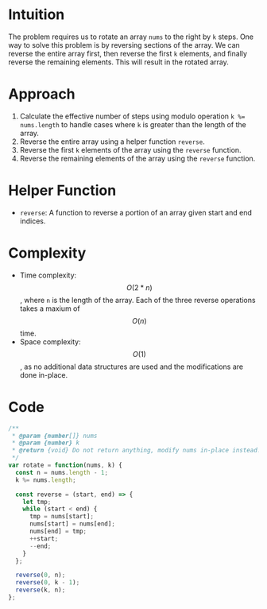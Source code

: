 # Intuition
The problem requires us to rotate an array `nums` to the right by `k` steps. One way to solve this problem is by reversing sections of the array. We can reverse the entire array first, then reverse the first `k` elements, and finally reverse the remaining elements. This will result in the rotated array.

# Approach
1.  Calculate the effective number of steps using modulo operation `k %= nums.length` to handle cases where `k` is greater than the length of the array.
2.  Reverse the entire array using a helper function `reverse`.
3.  Reverse the first `k` elements of the array using the `reverse` function.
4.  Reverse the remaining elements of the array using the `reverse` function.

# Helper Function
- `reverse`: A function to reverse a portion of an array given start and end indices.

# Complexity
- Time complexity: $$O(2*n)$$, where `n` is the length of the array. Each of the three reverse operations takes a maxium of $$O(n)$$ time.
- Space complexity: $$O(1)$$, as no additional data structures are used and the modifications are done in-place.

# Code
```js
/**
 * @param {number[]} nums
 * @param {number} k
 * @return {void} Do not return anything, modify nums in-place instead.
 */
var rotate = function(nums, k) {
  const n = nums.length - 1;
  k %= nums.length;

  const reverse = (start, end) => {
    let tmp;
    while (start < end) {
      tmp = nums[start];
      nums[start] = nums[end];
      nums[end] = tmp;
      ++start;
      --end;
    }
  };

  reverse(0, n);
  reverse(0, k - 1);
  reverse(k, n);
};
```